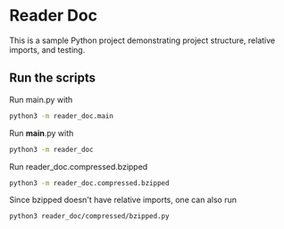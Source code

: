 # Reader Doc

This is a sample Python project demonstrating project structure, relative imports, and testing.

## Run the scripts
Run main.py with

```bash
python3 -m reader_doc.main
```

Run __main__.py with
```bash
python3 -m reader_doc
```

Run reader_doc.compressed.bzipped
```bash
python3 -m reader_doc.compressed.bzipped
```

Since bzipped doesn't have relative imports, one can also run
```bash
python3 reader_doc/compressed/bzipped.py
```

